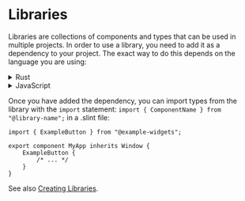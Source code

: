 <!-- Copyright © SixtyFPS GmbH <info@slint.dev> ; SPDX-License-Identifier: MIT -->

# Libraries

Libraries are collections of components and types that can be used in multiple
projects. In order to use a library, you need to add it as a dependency to your
project. The exact way to do this depends on the language you are using:

<details data-snippet-language="toml">
<summary>Rust</summary>

Specify the [dependency](https://doc.rust-lang.org/cargo/reference/specifying-dependencies.html)
in `Cargo.toml`. For example:

```toml
[dependencies]
example-widgets = "1.0.0"
```

</details>

<details data-snippet-language="json">
<summary>JavaScript</summary>

Specify the [dependency](https://docs.npmjs.com/specifying-dependencies-and-devdependencies-in-a-package-json-file)
in `package.json`. For example:

```json
{
    "dependencies": {
        "example-widgets": "^1.0.0"
    }
}
```

</details>

Once you have added the dependency, you can import types from the library with
the `import` statement: `import { ComponentName } from "@library-name";` in a
.slint file:

```slint,ignore
import { ExampleButton } from "@example-widgets";

export component MyApp inherits Window {
    ExampleButton {
        /* ... */
    }
}
```

See also [Creating Libraries](../../advanced/creating_libraries.md).
